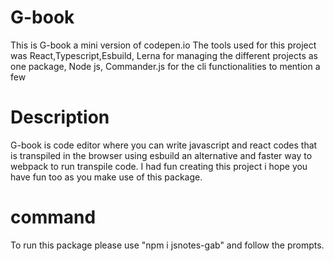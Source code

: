 # G-book
This is G-book a mini version of codepen.io 
The tools used for this project was React,Typescript,Esbuild, Lerna for managing the different projects as one package, Node js, Commander.js for the cli functionalities to mention a few
# Description
G-book is code editor where you can write javascript and react codes that is transpiled in the browser using esbuild an alternative and faster way to webpack to run transpile code.
I had fun creating this project i hope you have fun too as you make use of this package.
# command
To run this package please use "npm i jsnotes-gab" and follow the prompts.
